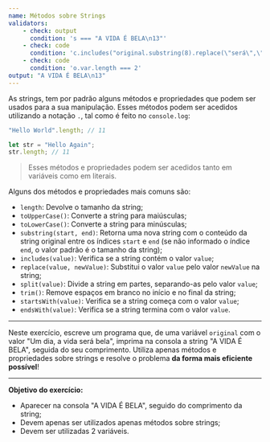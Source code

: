 ```yaml
---
name: Métodos sobre Strings
validators:
    - check: output
      condition: 's === "A VIDA É BELA\n13"'
    - check: code
      condition: 'c.includes("original.substring(8).replace(\"será\",\"é\").toUpperCase()") || c.includes("original.substring(8).toUpperCase().replace(\"SERÁ\",\"É\")")'
    - check: code
      condition: 'o.var.length === 2'
output: "A VIDA É BELA\n13"
---
```


As strings, tem por padrão alguns métodos e propriedades que podem ser usados para a sua manipulação. Esses métodos podem ser acedidos utilizando a notação `.`, tal como é feito no `console.log`:

```js
"Hello World".length; // 11

let str = "Hello Again";
str.length; // 11
```

> Esses métodos e propriedades podem ser acedidos tanto em variáveis como em literais.

Alguns dos métodos e propriedades mais comuns são:

- `length`: Devolve o tamanho da string;
- `toUpperCase()`: Converte a string para maiúsculas;
- `toLowerCase()`: Converte a string para minúsculas;
- `substring(start, end)`: Retorna uma nova string com o conteúdo da string original entre os índices `start` e `end` (se não informado o índice `end`, o valor padrão é o tamanho da string);
- `includes(value)`: Verifica se a string contém o valor `value`;
- `replace(value, newValue)`: Substitui o valor `value` pelo valor `newValue` na string;
- `split(value)`: Divide a string em partes, separando-as pelo valor `value`;
- `trim()`: Remove espaços em branco no início e no final da string;
- `startsWith(value)`: Verifica se a string começa com o valor `value`;
- `endsWith(value)`: Verifica se a string termina com o valor `value`.

***

Neste exercício, escreve um programa que, de uma variável `original` com o valor "Um dia, a vida será bela", imprima na consola a string "A VIDA É BELA", seguida do seu comprimento. Utiliza apenas métodos e propriedades sobre strings e resolve o problema **da forma mais eficiente possível**!

***

**Objetivo do exercício:**
- Aparecer na consola "A VIDA É BELA", seguido do comprimento da string;
- Devem apenas ser utilizados apenas métodos sobre strings;
- Devem ser utilizadas 2 variáveis.